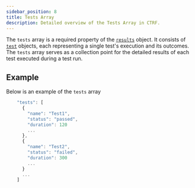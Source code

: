 ```yaml
---
sidebar_position: 8
title: Tests Array
description: Detailed overview of the Tests Array in CTRF.
---
```


The `tests` array is a required property of the [`results`](/docs/schema/results) object. It consists of [`test`](/docs/schema/test) objects, each representing a single test's execution and its outcomes. The `tests` array serves as a collection point for the detailed results of each test executed during a test run.

## Example

Below is an example of the `tests` array

```js
    "tests": [
      {
        "name": "Test1",
        "status": "passed",
        "duration": 120
        ...
      },
      {
        "name": "Test2",
        "status": "failed",
        "duration": 300
        ...
      }
      ...
    ]
```
